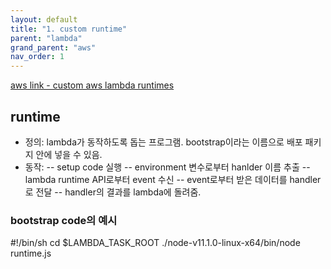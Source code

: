 ```yaml
---
layout: default
title: "1. custom runtime"
parent: "lambda"
grand_parent: "aws"
nav_order: 1
---
```


[aws link - custom aws lambda runtimes](https://docs.aws.amazon.com/lambda/latest/dg/runtimes-custom.html)

## runtime

* 정의: lambda가 동작하도록 돕는 프로그램. bootstrap이라는 이름으로 배포 패키지 안에 넣을 수 있음.
* 동작:
-- setup code 실행
-- environment 변수로부터 hanlder 이름 추출
-- lambda runtime API로부터 event 수신
-- event로부터 받은 데이터를 handler로 전달
-- handler의 결과를 lambda에 돌려줌.


### bootstrap code의 예시

#!/bin/sh
cd $LAMBDA_TASK_ROOT
./node-v11.1.0-linux-x64/bin/node runtime.js

